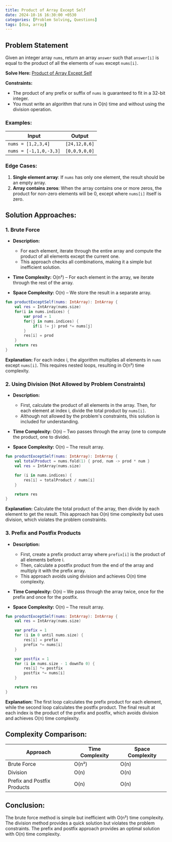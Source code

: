 ```yaml
---
title: Product of Array Except Self
date: 2024-10-16 16:30:00 +0530
categories: [Problem Solving, Questions]
tags: [dsa, array]
---
```


## Problem Statement

Given an integer array `nums`, return an array `answer` such that `answer[i]` is equal to the product of all the elements of `nums` except `nums[i]`.

**Solve Here:** [Product of Array Except Self](https://leetcode.com/problems/product-of-array-except-self/description/)

**Constraints:**
- The product of any prefix or suffix of `nums` is guaranteed to fit in a 32-bit integer.
- You must write an algorithm that runs in O(n) time and without using the division operation.

### Examples:

| Input | Output |
|-------|--------|
| `nums = [1,2,3,4]` | `[24,12,8,6]` |
| `nums = [-1,1,0,-3,3]` | `[0,0,9,0,0]` |

### Edge Cases:
1. **Single element array**: If `nums` has only one element, the result should be an empty array.
2. **Array contains zeros**: When the array contains one or more zeros, the product for non-zero elements will be 0, except where `nums[i]` itself is zero.

## Solution Approaches:

### 1. Brute Force

* **Description:**
  - For each element, iterate through the entire array and compute the product of all elements except the current one.
  - This approach checks all combinations, making it a simple but inefficient solution.

* **Time Complexity:** O(n²) – For each element in the array, we iterate through the rest of the array.
* **Space Complexity:** O(n) – We store the result in a separate array.

```kotlin
fun productExceptSelf(nums: IntArray): IntArray {
    val res = IntArray(nums.size)
    for(i in nums.indices) {
        var prod = 1
        for(j in nums.indices) {
            if(i != j) prod *= nums[j]
        }
        res[i] = prod
    }
    return res
}
```

**Explanation:**
For each index i, the algorithm multiplies all elements in `nums` except `nums[i]`. This requires nested loops, resulting in O(n²) time complexity.

### 2. Using Division (Not Allowed by Problem Constraints)

* **Description:**
  - First, calculate the product of all elements in the array. Then, for each element at index i, divide the total product by `nums[i]`.
  - Although not allowed by the problem's constraints, this solution is included for understanding.

* **Time Complexity:** O(n) – Two passes through the array (one to compute the product, one to divide).
* **Space Complexity:** O(n) – The result array.

```kotlin
fun productExceptSelf(nums: IntArray): IntArray {
    val totalProduct = nums.fold(1) { prod, num -> prod * num }
    val res = IntArray(nums.size)

    for (i in nums.indices) {
        res[i] = totalProduct / nums[i]
    }

    return res
}
```

**Explanation:**
Calculate the total product of the array, then divide by each element to get the result. This approach has O(n) time complexity but uses division, which violates the problem constraints.

### 3. Prefix and Postfix Products

* **Description:**
  - First, create a prefix product array where `prefix[i]` is the product of all elements before i.
  - Then, calculate a postfix product from the end of the array and multiply it with the prefix array.
  - This approach avoids using division and achieves O(n) time complexity.

* **Time Complexity:** O(n) – We pass through the array twice, once for the prefix and once for the postfix.
* **Space Complexity:** O(n) – The result array.

```kotlin
fun productExceptSelf(nums: IntArray): IntArray {
    val res = IntArray(nums.size)

    var prefix = 1
    for (i in 0 until nums.size) {
        res[i] = prefix
        prefix *= nums[i]
    }

    var postfix = 1
    for (i in nums.size - 1 downTo 0) {
        res[i] *= postfix
        postfix *= nums[i]
    }

    return res
}
```

**Explanation:**
The first loop calculates the prefix product for each element, while the second loop calculates the postfix product. The final result at each index is the product of the prefix and postfix, which avoids division and achieves O(n) time complexity.

## Complexity Comparison:

| Approach | Time Complexity | Space Complexity |
|----------|-----------------|-----------------|
| Brute Force | O(n²) | O(n)            |
| Division | O(n) | O(n)            |
| Prefix and Postfix Products | O(n) | O(n)            |

## Conclusion:

The brute force method is simple but inefficient with O(n²) time complexity. The division method provides a quick solution but violates the problem constraints. The prefix and postfix approach provides an optimal solution with O(n) time complexity.

